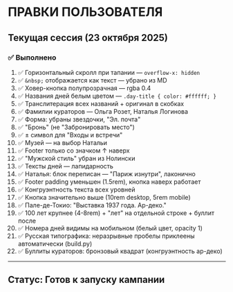 # ПРАВКИ ПОЛЬЗОВАТЕЛЯ

## Текущая сессия (23 октября 2025)

### ✅ Выполнено

1. ✅ Горизонтальный скролл при тапании — `overflow-x: hidden`
2. ✅ `&nbsp;` отображается как текст — убрано из MD
3. ✅ Ховер-кнопка полупрозрачная — rgba 0.4
4. ✅ Названия дней белым цветом — `.day-title { color: #ffffff; }`
5. ✅ Транслитерация всех названий + оригинал в скобках
6. ✅ Фамилии кураторов — Ольга Розет, Наталья Логинова
7. ✅ Форма: убраны звездочки, "Эл. почта"
8. ✅ "Бронь" (не "Забронировать место")
9. ✅ ± символ для "Входы и встречи"
10. ✅ Музей — на выбор Натальи
11. ✅ Footer только со значком ↑ наверх
12. ✅ "Мужской стиль" убран из Нолински
13. ✅ Тексты дней — лапидарность
14. ✅ Наталья: блок переписан — "Париж изнутри", лаконично
15. ✅ Footer padding уменьшен (1.5rem), кнопка наверх работает
16. ✅ Конгруэнтность текста всех уровней
17. ✅ Кнопка значительно выше (10rem desktop, 5rem mobile)
18. ✅ Пале-де-Токио: "Выставка 1937 года. Ар-деко."
19. ✅ 100 лет крупнее (4-8rem) + "лет" на отдельной строке + буллит после
20. ✅ Номера дней видимы на мобильном (белый цвет, opacity 1)
21. ✅ Русская типографика: неразрывные пробелы приклеены автоматически (build.py)
22. ✅ Буллиты кураторов: бронзовый квадрат (конгруэнтность ар-деко)

---

## Статус: Готов к запуску кампании

